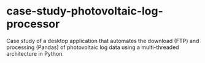 # case-study-photovoltaic-log-processor
Case study of a desktop application that automates the download (FTP) and processing (Pandas) of photovoltaic log data using a multi-threaded architecture in Python.
